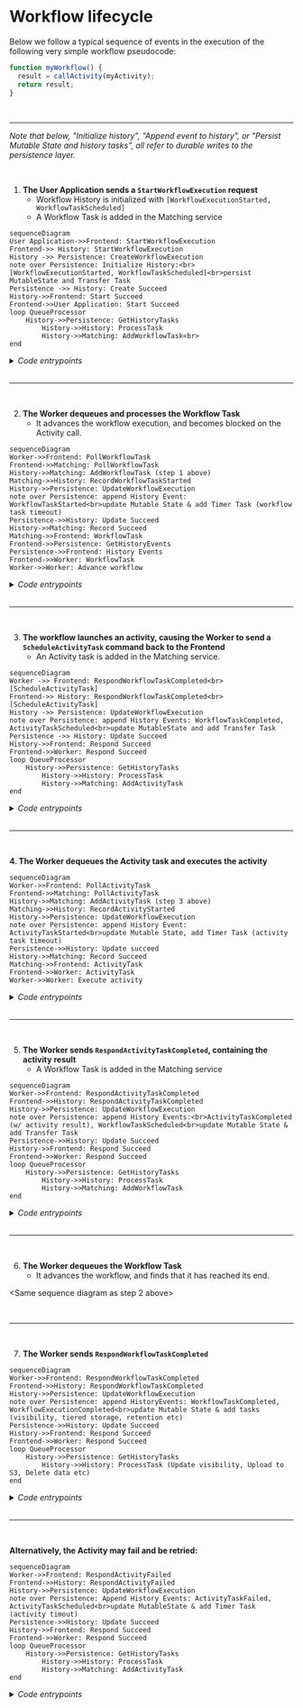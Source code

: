 # Workflow lifecycle

Below we follow a typical sequence of events in the execution of the following very simple workflow pseudocode:

```javascript
function myWorkflow() {
  result = callActivity(myActivity);
  return result;
}
```

<br>

---

_Note that below, "Initialize history", "Append event to history", or "Persist Mutable State and history tasks", all refer to durable writes to the persistence layer._

<br>

1. **The User Application sends a `StartWorkflowExecution` request**
   - Workflow History is initialized with `[WorkflowExecutionStarted, WorkflowTaskScheduled]`
   - A Workflow Task is added in the Matching service

```mermaid
sequenceDiagram
User Application->>Frontend: StartWorkflowExecution
Frontend->> History: StartWorkflowExecution
History ->> Persistence: CreateWorkflowExecution
note over Persistence: Initialize History:<br>[WorkflowExecutionStarted, WorkflowTaskScheduled]<br>persist MutableState and Transfer Task
Persistence ->> History: Create Succeed
History->>Frontend: Start Succeed
Frontend->>User Application: Start Succeed
loop QueueProcessor
    History->>Persistence: GetHistoryTasks
		History->>History: ProcessTask
		History->>Matching: AddWorkflowTask<br>
end
```

<details>
<summary><i>Code entrypoints</i></summary>

- History service [`StartWorkflow` handler](https://github.com/temporalio/temporal/blob/ef49189005b5323c532264287af6c08a447aab8a/service/history/api/startworkflow/api.go#L157).
- History service [queue processors](https://github.com/temporalio/temporal/blob/ef49189005b5323c532264287af6c08a447aab8a/service/history/history_engine.go#L303) and [transfer task queue processor](https://github.com/temporalio/temporal/blob/ef49189005b5323c532264287af6c08a447aab8a/service/history/queues/queue_immediate.go#L150).

</details>
<br>

---

<br>

2. **The Worker dequeues and processes the Workflow Task**
   - It advances the workflow execution, and becomes blocked on the Activity call.

```mermaid
sequenceDiagram
Worker->>Frontend: PollWorkflowTask
Frontend->>Matching: PollWorkflowTask
History->>Matching: AddWorkflowTask (step 1 above)
Matching->>History: RecordWorkflowTaskStarted
History->>Persistence: UpdateWorkflowExecution
note over Persistence: append History Event: WorkflowTaskStarted<br>update Mutable State & add Timer Task (workflow task timeout)
Persistence->>History: Update Succeed
History->>Matching: Record Succeed
Matching->>Frontend: WorkflowTask
Frontend->>Persistence: GetHistoryEvents
Persistence->>Frontend: History Events
Frontend->>Worker: WorkflowTask
Worker->>Worker: Advance workflow
```

<details>
<summary><i>Code entrypoints</i></summary>

- History service [`RecordWorkflowTaskStarted` handler](https://github.com/temporalio/temporal/blob/ef49189005b5323c532264287af6c08a447aab8a/service/history/handler.go#L319)

</details>
<br>

---

<br>

3. **The workflow launches an activity, causing the Worker to send a `ScheduleActivityTask` command back to the Frontend**
   - An Activity task is added in the Matching service.

```mermaid
sequenceDiagram
Worker ->> Frontend: RespondWorkflowTaskCompleted<br>[ScheduleActivityTask]
Frontend->> History: RespondWorkflowTaskCompleted<br>[ScheduleActivityTask]
History ->> Persistence: UpdateWorkflowExecution
note over Persistence: append History Events: WorkflowTaskCompleted, ActivityTaskScheduled<br>update MutableState and add Transfer Task
Persistence ->> History: Update Succeed
History->>Frontend: Respond Succeed
Frontend->>Worker: Respond Succeed
loop QueueProcessor
    History->>Persistence: GetHistoryTasks
		History->>History: ProcessTask
		History->>Matching: AddActivityTask
end
```

<details>
<summary><i>Code entrypoints</i></summary>

- History service [`ScheduleActivityTask` command handler](https://github.com/temporalio/temporal/blob/ef49189005b5323c532264287af6c08a447aab8a/service/history/workflow_task_handler.go#L338)

</details>
<br>

---

<br>

**4. The Worker dequeues the Activity task and executes the activity**

```mermaid
sequenceDiagram
Worker->>Frontend: PollActivityTask
Frontend->>Matching: PollActivityTask
History->>Matching: AddActivityTask (step 3 above)
Matching->>History: RecordActivityStarted
History->>Persistence: UpdateWorkflowExecution
note over Persistence: append History Event: ActivityTaskStarted<br>update Mutable State, add Timer Task (activity task timeout)
Persistence->>History: Update succeed
History->>Matching: Record Succeed
Matching->>Frontend: ActivityTask
Frontend->>Worker: ActivityTask
Worker->>Worker: Execute activity
```

<details>
<summary><i>Code entrypoints</i></summary>

- History service [`RecordActivityTaskStarted` handler](https://github.com/temporalio/temporal/blob/ef49189005b5323c532264287af6c08a447aab8a/service/history/handler.go#L287)

</details>
<br>

---

<br>

5. **The Worker sends `RespondActivityTaskCompleted`, containing the activity result**
   - A Workflow Task is added in the Matching service

```mermaid
sequenceDiagram
Worker->>Frontend: RespondActivityTaskCompleted
Frontend->>History: RespondActivityTaskCompleted
History->>Persistence: UpdateWorkflowExecution
note over Persistence: append History Events:<br>ActivityTaskCompleted  (w/ activity result), WorkflowTaskScheduled<br>update Mutable State & add Transfer Task
Persistence->>History: Update Succeed
History->>Frontend: Respond Succeed
Frontend->>Worker: Respond Succeed
loop QueueProcessor
    History->>Persistence: GetHistoryTasks
		History->>History: ProcessTask
		History->>Matching: AddWorkflowTask
end
```

<details>
<summary><i>Code entrypoints</i></summary>

- History service [`RespondActivityTaskCompleted` handler](https://github.com/temporalio/temporal/blob/ef49189005b5323c532264287af6c08a447aab8a/service/history/handler.go#L361)

</details>
<br>

---

<br>

6. **The Worker dequeues the Workflow Task**
   - It advances the workflow, and finds that it has reached its end.

\<Same sequence diagram as step 2 above\>

<br>

---

<br>

7. **The Worker sends `RespondWorkflowTaskCompleted`**

```mermaid
sequenceDiagram
Worker->>Frontend: RespondWorkflowTaskCompleted
Frontend->>History: RespondWorkflowTaskCompleted
History->>Persistence: UpdateWorkflowExecution
note over Persistence: append HistoryEvents: WorkflowTaskCompleted, WorkflowExecutionCompleted<br>update Mutable State & add tasks (visibility, tiered storage, retention etc)
Persistence->>History: Update Succeed
History->>Frontend: Respond Succeed
Frontend->>Worker: Respond Succeed
loop QueueProcessor
    History->>Persistence: GetHistoryTasks
		History->>History: ProcessTask (Update visibility, Upload to S3, Delete data etc)
end
```

<details>
<summary><i>Code entrypoints</i></summary>

- History service [`RespondWorkflowTaskCompleted` handler](https://github.com/temporalio/temporal/blob/ef49189005b5323c532264287af6c08a447aab8a/service/history/handler.go#L478)

</details>
<br>

---

<br>

**Alternatively, the Activity may fail and be retried:**

```mermaid
sequenceDiagram
Worker->>Frontend: RespondActivityFailed
Frontend->>History: RespondActivityFailed
History->>Persistence: UpdateWorkflowExecution
note over Persistence: Append History Events: ActivityTaskFailed, ActivityTaskScheduled<br>update MutableState & add Timer Task (activity timout)
Persistence->>History: Update Succeed
History->>Frontend: Respond Succeed
Frontend->>Worker: Respond Succeed
loop QueueProcessor
    History->>Persistence: GetHistoryTasks
		History->>History: ProcessTask
		History->>Matching: AddActivityTask
end
```

<details>
<summary><i>Code entrypoints</i></summary>

- History service [`RespondActivityTaskFailed` handler](https://github.com/temporalio/temporal/blob/ef49189005b5323c532264287af6c08a447aab8a/service/history/handler.go#L400)

</details>
